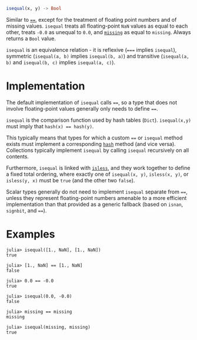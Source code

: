 ```julia
isequal(x, y) -> Bool
```

Similar to [`==`](@ref), except for the treatment of floating point numbers and of missing values. `isequal` treats all floating-point `NaN` values as equal to each other, treats `-0.0` as unequal to `0.0`, and [`missing`](@ref) as equal to `missing`. Always returns a `Bool` value.

`isequal` is an equivalence relation - it is reflexive (`===` implies `isequal`), symmetric (`isequal(a, b)` implies `isequal(b, a)`) and transitive (`isequal(a, b)` and `isequal(b, c)` implies `isequal(a, c)`).

# Implementation

The default implementation of `isequal` calls `==`, so a type that does not involve floating-point values generally only needs to define `==`.

`isequal` is the comparison function used by hash tables (`Dict`). `isequal(x,y)` must imply that `hash(x) == hash(y)`.

This typically means that types for which a custom `==` or `isequal` method exists must implement a corresponding [`hash`](@ref) method (and vice versa). Collections typically implement `isequal` by calling `isequal` recursively on all contents.

Furthermore, `isequal` is linked with [`isless`](@ref), and they work together to define a fixed total ordering, where exactly one of `isequal(x, y)`, `isless(x, y)`, or `isless(y, x)` must be `true` (and the other two `false`).

Scalar types generally do not need to implement `isequal` separate from `==`, unless they represent floating-point numbers amenable to a more efficient implementation than that provided as a generic fallback (based on `isnan`, `signbit`, and `==`).

# Examples

```jldoctest
julia> isequal([1., NaN], [1., NaN])
true

julia> [1., NaN] == [1., NaN]
false

julia> 0.0 == -0.0
true

julia> isequal(0.0, -0.0)
false

julia> missing == missing
missing

julia> isequal(missing, missing)
true
```
